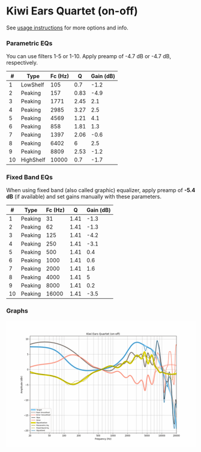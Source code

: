 # Kiwi Ears Quartet (on-off)
See [usage instructions](https://github.com/jaakkopasanen/AutoEq#usage) for more options and info.

### Parametric EQs
You can use filters 1-5 or 1-10. Apply preamp of -4.7 dB or -4.7 dB, respectively.

|   # | Type      |   Fc (Hz) |    Q |   Gain (dB) |
|-----|-----------|-----------|------|-------------|
|   1 | LowShelf  |       105 | 0.7  |        -1.2 |
|   2 | Peaking   |       157 | 0.83 |        -4.9 |
|   3 | Peaking   |      1771 | 2.45 |         2.1 |
|   4 | Peaking   |      2985 | 3.27 |         2.5 |
|   5 | Peaking   |      4569 | 1.21 |         4.1 |
|   6 | Peaking   |       858 | 1.81 |         1.3 |
|   7 | Peaking   |      1397 | 2.06 |        -0.6 |
|   8 | Peaking   |      6402 | 6    |         2.5 |
|   9 | Peaking   |      8809 | 2.53 |        -1.2 |
|  10 | HighShelf |     10000 | 0.7  |        -1.7 |

### Fixed Band EQs
When using fixed band (also called graphic) equalizer, apply preamp of **-5.4 dB** (if available) and set gains manually with these parameters.

|   # | Type    |   Fc (Hz) |    Q |   Gain (dB) |
|-----|---------|-----------|------|-------------|
|   1 | Peaking |        31 | 1.41 |        -1.3 |
|   2 | Peaking |        62 | 1.41 |        -1.3 |
|   3 | Peaking |       125 | 1.41 |        -4.2 |
|   4 | Peaking |       250 | 1.41 |        -3.1 |
|   5 | Peaking |       500 | 1.41 |         0.4 |
|   6 | Peaking |      1000 | 1.41 |         0.6 |
|   7 | Peaking |      2000 | 1.41 |         1.6 |
|   8 | Peaking |      4000 | 1.41 |         5   |
|   9 | Peaking |      8000 | 1.41 |         0.2 |
|  10 | Peaking |     16000 | 1.41 |        -3.5 |

### Graphs
![](./Kiwi%20Ears%20Quartet%20(on-off).png)
